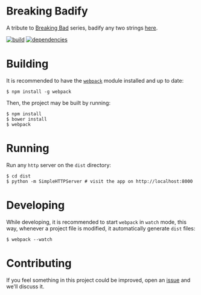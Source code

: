 # Breaking Badify

A tribute to [Breaking Bad][breaking_bad_link] series, badify any two strings
[here][app_link].

[![build](https://travis-ci.org/nihey/breaking-badify.svg?branch=master)](https://travis-ci.org/nihey/breaking-badify)
[![dependencies](https://david-dm.org/nihey/breaking-badify.png)](https://david-dm.org/nihey/breaking-badify)

# Building

It is recommended to have the [`webpack`][webpack_link] module installed and up to date:
```
$ npm install -g webpack
```
Then, the project may be built by running:
```
$ npm install
$ bower install
$ webpack
```

# Running

Run any `http` server on the `dist` directory:
```
$ cd dist
$ python -m SimpleHTTPServer # visit the app on http://localhost:8000
```

# Developing

While developing, it is recommended to start `webpack` in `watch` mode, this
way, whenever a project file is modified, it automatically generate `dist`
files:
```
$ webpack --watch
```

# Contributing

If you feel something in this project could be improved, open an
[issue][issue_link] and we'll discuss it.


[breaking_bad_link]: https://en.wikipedia.org/wiki/Breaking_Bad
[app_link]: http://nihey.github.io/breaking-badify/
[webpack_link]: http://webpack.github.io/
[issue_link]: https://github.com/nihey/breaking-badify/issues
